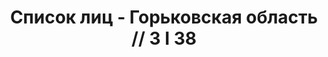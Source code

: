---
title: Список лиц - Горьковская область // 3 I 38
description: РГАСПИ, ф.17, т.6, оп.171, дело 414, лист 83
images:
- /disk/pictures/v06/17-171-414-083.jpg
- /disk/pictures/v06/17-171-414-084.jpg
- /disk/pictures/v06/17-171-414-085.jpg
---